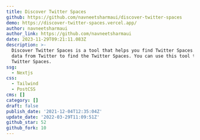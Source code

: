 ```yaml
---
title: Discover Twitter Spaces
github: https://github.com/navneetsharmaui/discover-twitter-spaces
demo: https://discover-twitter-spaces.vercel.app/
author: navneetsharmaui
author_link: https://github.com/navneetsharmaui
date: 2023-11-29T09:21:11.083Z
description: >-
  Discover Twitter Spaces is a tool that helps you find Twitter Spaces. We use
  data from Twitter to find the Twitter Spaces. You can use this tool to find
  Twitter Spaces.
ssg:
  - Nextjs
css:
  - Tailwind
  - PostCSS
cms: []
category: []
draft: false
publish_date: '2021-12-04T12:35:04Z'
update_date: '2022-03-29T11:09:51Z'
github_star: 52
github_fork: 10
---
```

